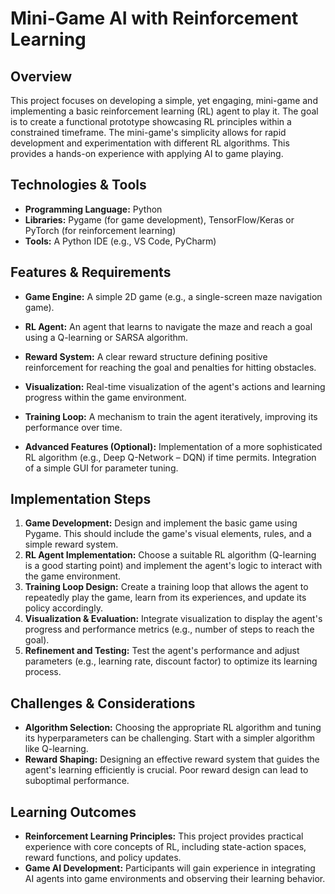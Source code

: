 # Mini-Game AI with Reinforcement Learning

## Overview

This project focuses on developing a simple, yet engaging, mini-game and implementing a basic reinforcement learning (RL) agent to play it. The goal is to create a functional prototype showcasing RL principles within a constrained timeframe.  The mini-game's simplicity allows for rapid development and experimentation with different RL algorithms. This provides a hands-on experience with applying AI to game playing.

## Technologies & Tools

* **Programming Language:** Python
* **Libraries:** Pygame (for game development), TensorFlow/Keras or PyTorch (for reinforcement learning)
* **Tools:**  A Python IDE (e.g., VS Code, PyCharm)


## Features & Requirements

- **Game Engine:**  A simple 2D game (e.g., a single-screen maze navigation game).
- **RL Agent:** An agent that learns to navigate the maze and reach a goal using a Q-learning or SARSA algorithm.
- **Reward System:**  A clear reward structure defining positive reinforcement for reaching the goal and penalties for hitting obstacles.
- **Visualization:** Real-time visualization of the agent's actions and learning progress within the game environment.
- **Training Loop:**  A mechanism to train the agent iteratively, improving its performance over time.

- **Advanced Features (Optional):**  Implementation of a more sophisticated RL algorithm (e.g., Deep Q-Network – DQN) if time permits.  Integration of a simple GUI for parameter tuning.


## Implementation Steps

1. **Game Development:** Design and implement the basic game using Pygame. This should include the game's visual elements, rules, and a simple reward system.
2. **RL Agent Implementation:** Choose a suitable RL algorithm (Q-learning is a good starting point) and implement the agent's logic to interact with the game environment.
3. **Training Loop Design:** Create a training loop that allows the agent to repeatedly play the game, learn from its experiences, and update its policy accordingly.
4. **Visualization & Evaluation:** Integrate visualization to display the agent's progress and performance metrics (e.g., number of steps to reach the goal).
5. **Refinement and Testing:** Test the agent's performance and adjust parameters (e.g., learning rate, discount factor) to optimize its learning process.

## Challenges & Considerations

- **Algorithm Selection:** Choosing the appropriate RL algorithm and tuning its hyperparameters can be challenging.  Start with a simpler algorithm like Q-learning.
- **Reward Shaping:**  Designing an effective reward system that guides the agent's learning efficiently is crucial.  Poor reward design can lead to suboptimal performance.


## Learning Outcomes

- **Reinforcement Learning Principles:**  This project provides practical experience with core concepts of RL, including state-action spaces, reward functions, and policy updates.
- **Game AI Development:**  Participants will gain experience in integrating AI agents into game environments and observing their learning behavior.

